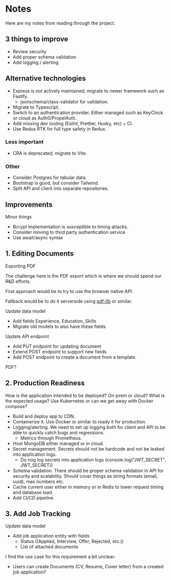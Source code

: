 # Notes

Here are my notes from reading through the project.

## 3 things to improve

- Review security
- Add proper schema validation
- Add logging / alerting

## Alternative technologies

- Express is not actively maintained, migrate to newer framework such as
  Fastify.
  - jsonschema/class-validator for validation.
- Migrate to Typescript.
- Switch to an authentication provider. Either managed such as KeyClock or cloud
  as Auth0/PropelAuth.
- Add missing dev tooling (Eslint, Prettier, Husky, etc) + CI.
- Use Redux RTK for full type safety in Redux.

### Less important

- CRA is deprecated, migrate to Vite.

### Other

- Consider Postgres for tabular data.
- Bootstrap is good, but consider Tailwind.
- Split API and client into separate repositories.

## Improvements

Minor things

- Bcrypt implementation is susceptible to timing attacks.
- Consider moving to third party authentication service
- Use await/async syntax

## 1. Editing Documents

Exporting PDF

The challenge here is the PDF export which is where we should spend our R&D
efforts.

First approach would be to try to use the browser native API.

Fallback would be to do it serverside using
[pdf-lib](https://www.npmjs.com/package/pdf-lib) or similar.

Update data model

- Add fields Experience, Education, Skills
- Migrate old models to also have these fields

Update API endpoint

- Add PUT endpoint for updating document
- Extend POST endpoint to support new fields
- Add POST endpoint to create a document from a template.

PDF?

## 2. Production Readiness

How is the application intended to be deployed? On-prem or cloud? What is the
expected usage? Use Kubernetes or can we get away with Docker compose?

- Build and deploy app to CDN.
- Containerize it. Use Docker or similar to ready it for production.
- Logging/alerting. We need to set up logging both for client and API to be able
  to quickly catch bugs and regressions.
  - Metrics through Prometheus.
- Host MongoDB either managed or in cloud.
- Secret management. Secrets should not be hardcode and not be leaked into
  application logs.
  - Do nog log secrets into application logs (console.log("JWT_SECRET",
    JWT_SECRET))
- Schema validation. There should be proper schema validation in API for
  security and scalability. Should cover things as string formats (email, uuid),
  max numbers etc.
- Cache current user either in memory or in Redis to lower request timing and
  database load
- Add CI/CD pipeline.

## 3. Add Job Tracking

Update data model

- Add job application entity with fields
  - Status ((Applied, Interview, Offer, Rejected, etc.))
  - List of attached documents

I find the use case for this requirement a bit unclear:

- Users can create Documents (CV, Resume, Cover letter) from a created job
  application?
